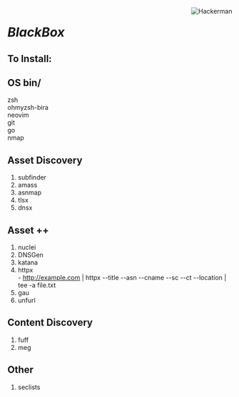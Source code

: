 <picture>
  <source media="(prefers-color-scheme: dark)" srcset="https://emoji.gg/assets/emoji/6084_hackerman.png">
  <source media="(prefers-color-scheme: light)" srcset="https://emoji.gg/assets/emoji/6084_hackerman.png">
  <img align="right" alt="Hackerman" src="https://emoji.gg/assets/emoji/6084_hackerman.png">
</picture>

# *BlackBox*
## To Install:

## OS bin/  
zsh  
ohmyzsh-bira  
neovim  
git  
go  
nmap  
 
## Asset Discovery
  1. subfinder
  2. amass
  3. asnmap
  4. tlsx
  5. dnsx


## Asset ++
  1. nuclei
  2. DNSGen
  3. katana
  4. httpx  
    - http://example.com | httpx --title --asn --cname --sc --ct --location | tee -a file.txt
  5. gau
  6. unfurl

## Content Discovery
  1. fuff
  2. meg

## Other
  1. seclists
